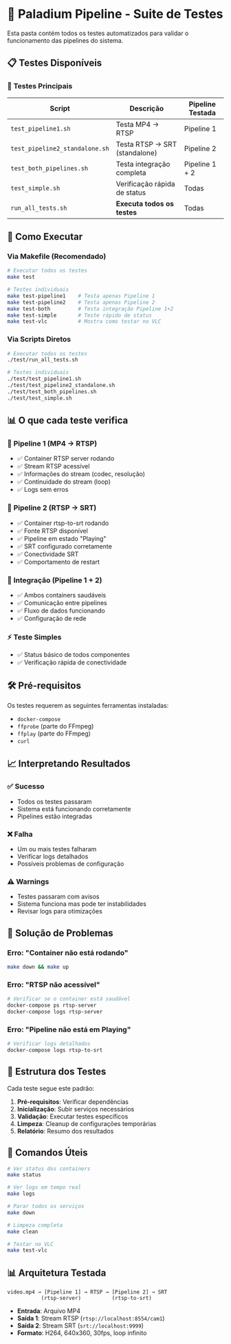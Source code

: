 # 🧪 Paladium Pipeline - Suite de Testes

Esta pasta contém todos os testes automatizados para validar o funcionamento das pipelines do sistema.

## 📋 Testes Disponíveis

### 🎯 **Testes Principais**

| Script | Descrição | Pipeline Testada |
|--------|-----------|------------------|
| `test_pipeline1.sh` | Testa MP4 → RTSP | Pipeline 1 |
| `test_pipeline2_standalone.sh` | Testa RTSP → SRT (standalone) | Pipeline 2 |
| `test_both_pipelines.sh` | Testa integração completa | Pipeline 1 + 2 |
| `test_simple.sh` | Verificação rápida de status | Todas |
| `run_all_tests.sh` | **Executa todos os testes** | Todas |

## 🚀 Como Executar

### Via Makefile (Recomendado)
```bash
# Executar todos os testes
make test

# Testes individuais
make test-pipeline1    # Testa apenas Pipeline 1
make test-pipeline2    # Testa apenas Pipeline 2  
make test-both         # Testa integração Pipeline 1+2
make test-simple       # Teste rápido de status
make test-vlc          # Mostra como testar no VLC
```

### Via Scripts Diretos
```bash
# Executar todos os testes
./test/run_all_tests.sh

# Testes individuais
./test/test_pipeline1.sh
./test/test_pipeline2_standalone.sh
./test/test_both_pipelines.sh
./test/test_simple.sh
```

## 📊 O que cada teste verifica

### 🎥 **Pipeline 1 (MP4 → RTSP)**
- ✅ Container RTSP server rodando
- ✅ Stream RTSP acessível
- ✅ Informações do stream (codec, resolução)
- ✅ Continuidade do stream (loop)
- ✅ Logs sem erros

### 🔄 **Pipeline 2 (RTSP → SRT)**
- ✅ Container rtsp-to-srt rodando
- ✅ Fonte RTSP disponível
- ✅ Pipeline em estado "Playing"
- ✅ SRT configurado corretamente
- ✅ Conectividade SRT
- ✅ Comportamento de restart

### 🔗 **Integração (Pipeline 1 + 2)**
- ✅ Ambos containers saudáveis
- ✅ Comunicação entre pipelines
- ✅ Fluxo de dados funcionando
- ✅ Configuração de rede

### ⚡ **Teste Simples**
- ✅ Status básico de todos componentes
- ✅ Verificação rápida de conectividade

## 🛠️ Pré-requisitos

Os testes requerem as seguintes ferramentas instaladas:

- `docker-compose`
- `ffprobe` (parte do FFmpeg)
- `ffplay` (parte do FFmpeg)
- `curl`

## 📈 Interpretando Resultados

### ✅ **Sucesso**
- Todos os testes passaram
- Sistema está funcionando corretamente
- Pipelines estão integradas

### ❌ **Falha**
- Um ou mais testes falharam
- Verificar logs detalhados
- Possíveis problemas de configuração

### ⚠️ **Warnings**
- Testes passaram com avisos
- Sistema funciona mas pode ter instabilidades
- Revisar logs para otimizações

## 🔧 Solução de Problemas

### Erro: "Container não está rodando"
```bash
make down && make up
```

### Erro: "RTSP não acessível"
```bash
# Verificar se o container está saudável
docker-compose ps rtsp-server
docker-compose logs rtsp-server
```

### Erro: "Pipeline não está em Playing"
```bash
# Verificar logs detalhados
docker-compose logs rtsp-to-srt
```

## 📝 Estrutura dos Testes

Cada teste segue este padrão:
1. **Pré-requisitos**: Verificar dependências
2. **Inicialização**: Subir serviços necessários
3. **Validação**: Executar testes específicos
4. **Limpeza**: Cleanup de configurações temporárias
5. **Relatório**: Resumo dos resultados

## 🎯 Comandos Úteis

```bash
# Ver status dos containers
make status

# Ver logs em tempo real
make logs

# Parar todos os serviços
make down

# Limpeza completa
make clean

# Testar no VLC
make test-vlc
```

## 📊 Arquitetura Testada

```
video.mp4 → [Pipeline 1] → RTSP → [Pipeline 2] → SRT
           (rtsp-server)          (rtsp-to-srt)
```

- **Entrada**: Arquivo MP4
- **Saída 1**: Stream RTSP (`rtsp://localhost:8554/cam1`)
- **Saída 2**: Stream SRT (`srt://localhost:9999`)
- **Formato**: H264, 640x360, 30fps, loop infinito
